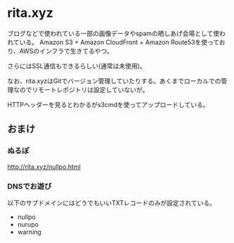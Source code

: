 # rita.xyz
ブログなどで使われている一部の画像データやspamの晒しあげ会場として使われている。
Amazon S3 + Amazon CloudFront + Amazon Route53を使っており、AWSのインフラで生きてるやつ。

さらにはSSL通信もできるらしい(通常は未使用)。

なお、rita.xyzはGitでバージョン管理していたりする。あくまでローカルでの管理なのでリモートレポジトリは設定していないが。

HTTPヘッダーを見るとわかるがs3cmdを使ってアップロードしている。

## おまけ

### ぬるぽ
http://rita.xyz/nullpo.html

### DNSでお遊び
以下のサブドメインにはどうでもいいTXTレコードのみが設定されている。

* nullpo
* nurupo
* warning

